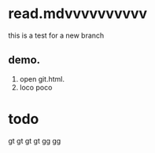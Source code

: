 # read.mdvvvvvvvvvv  
this is a test for a new branch 
## demo.

1. open git.html.
2. loco poco
# todo
gt gt gt gt
gg
gg